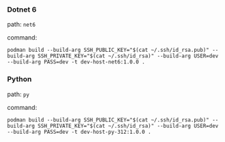 
### Dotnet 6

path: `net6`

command:

`podman build --build-arg SSH_PUBLIC_KEY="$(cat ~/.ssh/id_rsa.pub)" --build-arg SSH_PRIVATE_KEY="$(cat ~/.ssh/id_rsa)" --build-arg USER=dev --build-arg PASS=dev -t dev-host-net6:1.0.0 .`

### Python

path: `py`

command:

`podman build --build-arg SSH_PUBLIC_KEY="$(cat ~/.ssh/id_rsa.pub)" --build-arg SSH_PRIVATE_KEY="$(cat ~/.ssh/id_rsa)" --build-arg USER=dev --build-arg PASS=dev -t dev-host-py-312:1.0.0 .`
